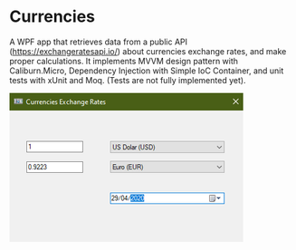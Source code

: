 # Currencies

A WPF app that retrieves data from a public API (https://exchangeratesapi.io/) about currencies exchange rates, and make proper calculations.
It implements MVVM design pattern with Caliburn.Micro, Dependency Injection with Simple IoC Container, and unit tests with xUnit and Moq.
(Tests are not fully implemented yet).


![Screenshot](https://github.com/giacommits/Currencies/blob/master/Images/screenshot.png)